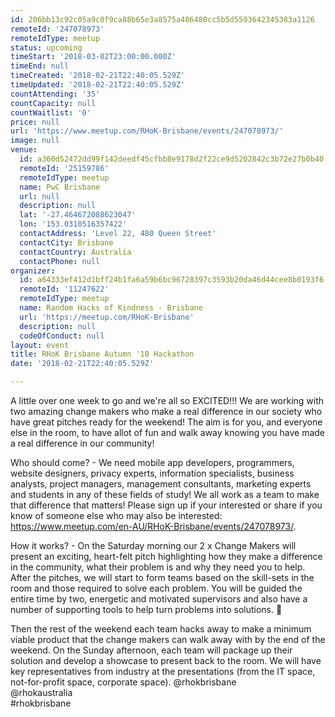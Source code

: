 ```yaml
---
id: 206bb13c92c05a9c0f9ca88b65e3a8575a486480cc5b5d5593642345383a1126
remoteId: '247078973'
remoteIdType: meetup
status: upcoming
timeStart: '2018-03-02T23:00:00.000Z'
timeEnd: null
timeCreated: '2018-02-21T22:40:05.529Z'
timeUpdated: '2018-02-21T22:40:05.529Z'
countAttending: '35'
countCapacity: null
countWaitlist: '0'
price: null
url: 'https://www.meetup.com/RHoK-Brisbane/events/247078973/'
image: null
venue:
  id: a360d52472dd99f142deedf45cfbb8e9178d2f22ce9d5202842c3b72e27b0b40
  remoteId: '25159786'
  remoteIdType: meetup
  name: PwC Brisbane
  url: null
  description: null
  lat: '-27.464672088623047'
  lon: '153.0310516357422'
  contactAddress: 'Level 22, 480 Queen Street'
  contactCity: Brisbane
  contactCountry: Australia
  contactPhone: null
organizer:
  id: a64333ef412d1bff24b1fa6a59b6bc96728397c3593b20da46d44cee8b0193f6
  remoteId: '11247622'
  remoteIdType: meetup
  name: Random Hacks of Kindness - Brisbane
  url: 'https://meetup.com/RHoK-Brisbane'
  description: null
  codeOfConduct: null
layout: event
title: RHoK Brisbane Autumn '18 Hackathon
date: '2018-02-21T22:40:05.529Z'

---
```

<p>A little over one week to go and we're all so EXCITED!!! We are working with two amazing change makers who make a real difference in our society who have great pitches ready for the weekend! The aim is for you, and everyone else in the room, to have allot of fun and walk away knowing you have made a real difference in our community!</p> <p>Who should come? - We need mobile app developers, programmers, website designers, privacy experts, information specialists, business analysts, project managers, management consultants, marketing experts and students in any of these fields of study! We all work as a team to make that difference that matters! Please sign up if your interested or share if you know of someone else who may also be interested: <a href="https://www.meetup.com/en-AU/RHoK-Brisbane/events/247078973/" class="linkified">https://www.meetup.com/en-AU/RHoK-Brisbane/events/247078973/</a>.</p> <p>How it works? - On the Saturday morning our 2 x Change Makers will present an exciting, heart-felt pitch highlighting how they make a difference in the community, what their problem is and why they need you to help. After the pitches, we will start to form teams based on the skill-sets in the room and those required to solve each problem. You will be guided the entire time by two, energetic and motivated supervisors and also have a number of supporting tools to help turn problems into solutions. 🙂</p> <p>Then the rest of the weekend each team hacks away to make a minimum viable product that the change makers can walk away with by the end of the weekend. On the Sunday afternoon, each team will package up their solution and develop a showcase to present back to the room. We will have key representatives from industry at the presentations (from the IT space, not-for-profit space, corporate space). @rhokbrisbane<br/>@rhokaustralia<br/>#rhokbrisbane</p>
